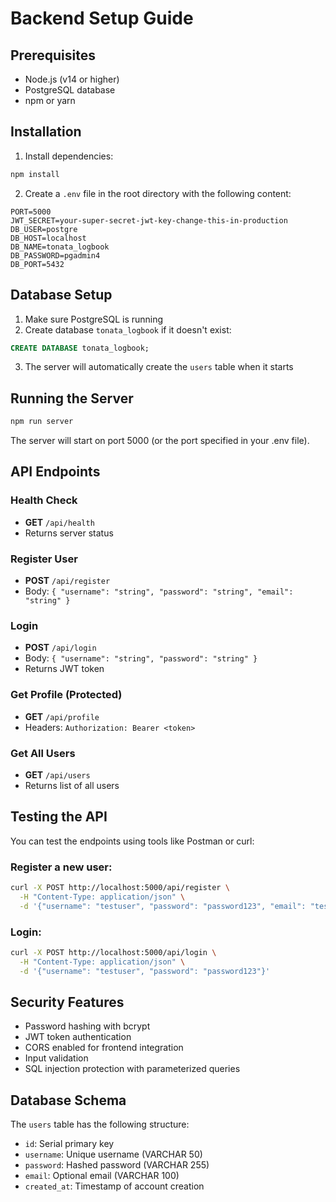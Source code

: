 # Backend Setup Guide

## Prerequisites
- Node.js (v14 or higher)
- PostgreSQL database
- npm or yarn

## Installation

1. Install dependencies:
```bash
npm install
```

2. Create a `.env` file in the root directory with the following content:
```
PORT=5000
JWT_SECRET=your-super-secret-jwt-key-change-this-in-production
DB_USER=postgre
DB_HOST=localhost
DB_NAME=tonata_logbook
DB_PASSWORD=pgadmin4
DB_PORT=5432
```

## Database Setup

1. Make sure PostgreSQL is running
2. Create database `tonata_logbook` if it doesn't exist:
```sql
CREATE DATABASE tonata_logbook;
```

3. The server will automatically create the `users` table when it starts

## Running the Server

```bash
npm run server
```

The server will start on port 5000 (or the port specified in your .env file).

## API Endpoints

### Health Check
- **GET** `/api/health`
- Returns server status

### Register User
- **POST** `/api/register`
- Body: `{ "username": "string", "password": "string", "email": "string" }`

### Login
- **POST** `/api/login`
- Body: `{ "username": "string", "password": "string" }`
- Returns JWT token

### Get Profile (Protected)
- **GET** `/api/profile`
- Headers: `Authorization: Bearer <token>`

### Get All Users
- **GET** `/api/users`
- Returns list of all users

## Testing the API

You can test the endpoints using tools like Postman or curl:

### Register a new user:
```bash
curl -X POST http://localhost:5000/api/register \
  -H "Content-Type: application/json" \
  -d '{"username": "testuser", "password": "password123", "email": "test@example.com"}'
```

### Login:
```bash
curl -X POST http://localhost:5000/api/login \
  -H "Content-Type: application/json" \
  -d '{"username": "testuser", "password": "password123"}'
```

## Security Features

- Password hashing with bcrypt
- JWT token authentication
- CORS enabled for frontend integration
- Input validation
- SQL injection protection with parameterized queries

## Database Schema

The `users` table has the following structure:
- `id`: Serial primary key
- `username`: Unique username (VARCHAR 50)
- `password`: Hashed password (VARCHAR 255)
- `email`: Optional email (VARCHAR 100)
- `created_at`: Timestamp of account creation 
